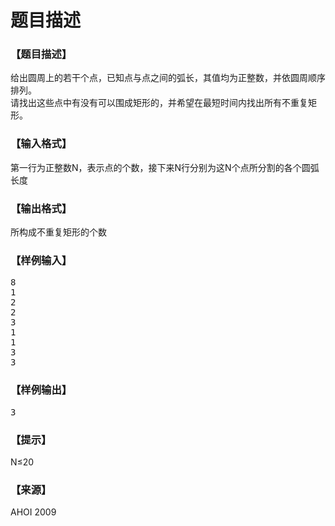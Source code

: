 # 题目描述


<h3>
【题目描述】
</h3>
<p>
给出圆周上的若干个点，已知点与点之间的弧长，其值均为正整数，并依圆周顺序排列。 <br/>
请找出这些点中有没有可以围成矩形的，并希望在最短时间内找出所有不重复矩形。
</p>
<h3>
【输入格式】
</h3>
<p>
第一行为正整数N，表示点的个数，接下来N行分别为这N个点所分割的各个圆弧长度
</p>
<h3>
【输出格式】
</h3>
<p>
所构成不重复矩形的个数
</p>
<h3>
【样例输入】
</h3>
<pre>8
1
2
2
3
1
1
3
3
</pre>
<h3>
【样例输出】
</h3>
<pre>3
</pre>
<h3>
【提示】
</h3>
<p>
N≤20 <br/>
<img alt="" src="http://www.lydsy.com/JudgeOnline/images/1800.jpg" border="0"/> 
</p>
<h3>
【来源】
</h3>
<p>
AHOI 2009
</p>

